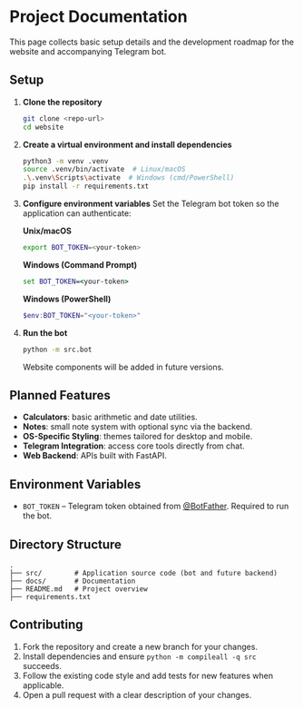 # Project Documentation

This page collects basic setup details and the development roadmap for the website and accompanying Telegram bot.

## Setup
1. **Clone the repository**
   ```bash
   git clone <repo-url>
   cd website
   ```
2. **Create a virtual environment and install dependencies**
   ```bash
   python3 -m venv .venv
   source .venv/bin/activate  # Linux/macOS
   .\.venv\Scripts\activate  # Windows (cmd/PowerShell)
   pip install -r requirements.txt
   ```
3. **Configure environment variables**
   Set the Telegram bot token so the application can authenticate:

   **Unix/macOS**
   ```bash
   export BOT_TOKEN=<your-token>
   ```

   **Windows (Command Prompt)**
   ```cmd
   set BOT_TOKEN=<your-token>
   ```

   **Windows (PowerShell)**
   ```powershell
   $env:BOT_TOKEN="<your-token>"
   ```
4. **Run the bot**
   ```bash
   python -m src.bot
   ```
   Website components will be added in future versions.

## Planned Features
- **Calculators**: basic arithmetic and date utilities.
- **Notes**: small note system with optional sync via the backend.
- **OS-Specific Styling**: themes tailored for desktop and mobile.
- **Telegram Integration**: access core tools directly from chat.
- **Web Backend**: APIs built with FastAPI.

## Environment Variables
- `BOT_TOKEN` – Telegram token obtained from [@BotFather](https://t.me/BotFather). Required to run the bot.

## Directory Structure
```text
.
├── src/        # Application source code (bot and future backend)
├── docs/       # Documentation
├── README.md   # Project overview
├── requirements.txt
```

## Contributing
1. Fork the repository and create a new branch for your changes.
2. Install dependencies and ensure `python -m compileall -q src` succeeds.
3. Follow the existing code style and add tests for new features when applicable.
4. Open a pull request with a clear description of your changes.

